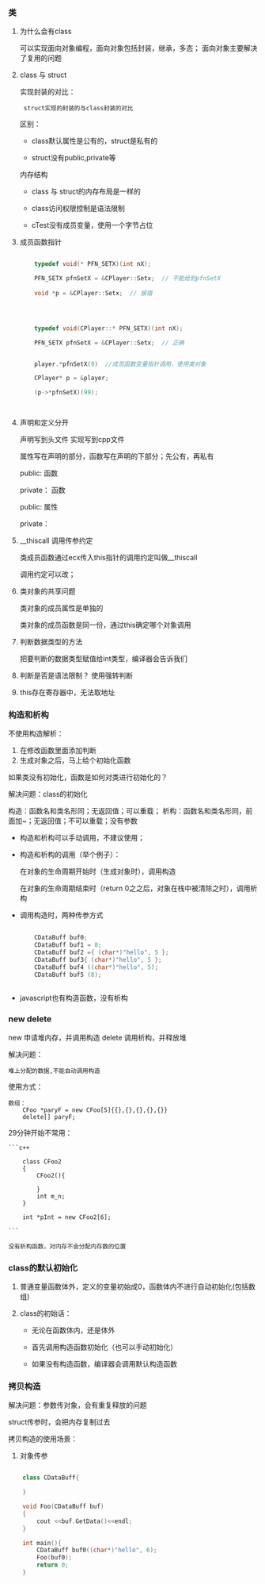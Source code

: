 ### 类

1. 为什么会有class
    
    可以实现面向对象编程，面向对象包括封装，继承，多态；
    面向对象主要解决了复用的问题

2. class 与 struct

    实现封装的对比：

        struct实现的封装的与class封装的对比

    区别：

    - class默认属性是公有的，struct是私有的

    - struct没有public,private等

    内存结构
    - class 与 struct的内存布局是一样的

    - class访问权限控制是语法限制

    - cTest没有成员变量，使用一个字节占位

4. 成员函数指针

    ```c++

        typedef void(* PFN_SETX)(int nX);

        PFN_SETX pfnSetX = &CPlayer::Setx;  // 不能给到pfnSetX
        
        void *p = &CPlayer::Setx;  // 报错




        typedef void(CPlayer::* PFN_SETX)(int nX);

        PFN_SETX pfnSetX = &CPlayer::Setx;  // 正确


        player.*pfnSetX(9)  //成员函数变量指针调用，使用类对象

        CPlayer* p = &player;

        (p->*pfnSetX)(99);



    
    ```



5. 声明和定义分开

    声明写到头文件
    实现写到cpp文件

    属性写在声明的部分，函数写在声明的下部分；先公有，再私有

    public: 函数


    private： 函数

    public: 属性


    private： 




6. __thiscall
    调用传参约定

    类成员函数通过ecx传入this指针的调用约定叫做__thiscall

    调用约定可以改；




7. 类对象的共享问题

    类对象的成员属性是单独的

    类对象的成员函数是同一份，通过this确定哪个对象调用




8. 判断数据类型的方法

    把要判断的数据类型赋值给int类型，编译器会告诉我们

9. 判断是否是语法限制？
    使用强转判断


10. this存在寄存器中，无法取地址




### 构造和析构

不使用构造解析：

1. 在修改函数里面添加判断
2. 生成对象之后，马上给个初始化函数 


如果类没有初始化，函数是如何对类进行初始化的？


解决问题：class的初始化

构造：函数名和类名形同；无返回值；可以重载；
析构：函数名和类名形同，前面加~；无返回值；不可以重载；没有参数

- 构造和析构可以手动调用，不建议使用；


- 构造和析构的调用（举个例子）：

    在对象的生命周期开始时（生成对象时），调用构造
    
    在对象的生命周期结束时（return 0之之后，对象在栈中被清除之时），调用析构


- 调用构造时，两种传参方式

    ```c++
        
        CDataBuff buf0;
        CDataBuff buf1 = 8;
        CDataBuff buf2 ={ (char*)"hello", 5 };
        CDataBuff buf3{ (char*)"hello", 5 };
        CDataBuff buf4 ((char*)"hello", 5);
        CDataBuff buf5 (8);
        

    
    ```


- javascript也有构造函数，没有析构



### new delete

new 申请堆内存，并调用构造
delete 调用析构，并释放堆

解决问题：

    堆上分配的数据,不能自动调用构造 

使用方式：

    数组：
        CFoo *paryF = new CFoo[5]{{},{},{},{},{}} 
        delete[] paryF;

29分钟开始不常用：

    ```c++

        class CFoo2
        {
            CFoo2(){

            }
            int m_n;
        }

        int *pInt = new CFoo2[6];

    ```

    没有析构函数，对内存不会分配内存数的位置


### class的默认初始化

1. 普通变量函数体外，定义的变量初始成0，函数体内不进行自动初始化(包括数组)

2. class的初始话：

    - 无论在函数体内，还是体外

    - 首先调用构造函数初始化（也可以手动初始化）

    - 如果没有构造函数，编译器会调用默认构造函数


### 拷贝构造

解决问题：参数传对象，会有重复释放的问题

struct传参时，会把内存复制过去

拷贝构造的使用场景：

1. 对象传参

```c++

    class CDataBuff{

    }

    void Foo(CDataBuff buf)
    {
        cout <<buf.GetData()<<endl;
    }

    int main(){
        CDataBuff buf0((char*)"hello", 6);
        Foo(buf0);
        return 0;
    }

```

